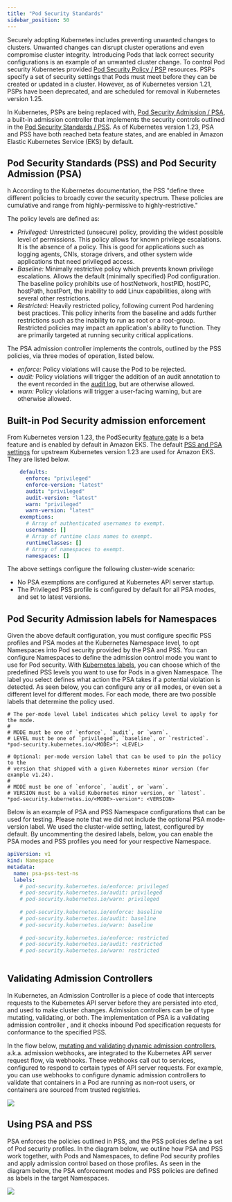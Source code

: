 ```yaml
---
title: "Pod Security Standards"
sidebar_position: 50
---
```


Securely adopting Kubernetes includes preventing unwanted changes to clusters. Unwanted changes can disrupt cluster operations and even compromise cluster integrity. Introducing Pods that lack correct security configurations is an example of an unwanted cluster change. To control Pod security Kubernetes provided [Pod Security Policy / PSP](https://kubernetes.io/docs/concepts/policy/pod-security-policy/) resources. PSPs specify a set of security settings that Pods must meet before they can be created or updated in a cluster. However, as of Kubernetes version 1.21, PSPs have been deprecated, and are scheduled for removal in Kubernetes version 1.25. 

In Kubernetes, PSPs are being replaced with, [Pod Security Admission / PSA](https://kubernetes.io/docs/concepts/security/pod-security-admission/), a built-in admission controller that implements the security controls outlined in the [Pod Security Standards / PSS](https://kubernetes.io/docs/concepts/security/pod-security-standards/). As of Kubernetes version 1.23, PSA and PSS have both reached beta feature states, and are enabled in Amazon Elastic Kubernetes Service (EKS) by default.

## Pod Security Standards (PSS) and Pod Security Admission (PSA)
h
According to the Kubernetes documentation, the PSS "define three different policies to broadly cover the security spectrum. These policies are cumulative and range from highly-permissive to highly-restrictive." 

The policy levels are defined as:

* *Privileged:* Unrestricted (unsecure) policy, providing the widest possible level of permissions. This policy allows for known privilege escalations. It is the absence of a policy. This is good for applications such as logging agents, CNIs, storage drivers, and other system wide applications that need privileged access.
* *Baseline:* Minimally restrictive policy which prevents known privilege escalations. Allows the default (minimally specified) Pod configuration. The baseline policy prohibits use of hostNetwork, hostPID, hostIPC, hostPath, hostPort, the inability to add Linux capabilities, along with several other restrictions. 
* *Restricted:* Heavily restricted policy, following current Pod hardening best practices. This policy inherits from the baseline and adds further restrictions such as the inability to run as root or a root-group. Restricted policies may impact an application's ability to function. They are primarily targeted at running security critical applications.

The PSA admission controller implements the controls, outlined by the PSS policies, via three modes of operation, listed below.

* *enforce:* Policy violations will cause the Pod to be rejected.
* *audit:* Policy violations will trigger the addition of an audit annotation to the event recorded in the [audit log](https://kubernetes.io/docs/tasks/debug/debug-cluster/audit/), but are otherwise allowed.
* *warn:* Policy violations will trigger a user-facing warning, but are otherwise allowed.

## Built-in Pod Security admission enforcement

From Kubernetes version 1.23, the PodSecurity [feature gate](https://kubernetes.io/docs/reference/command-line-tools-reference/feature-gates/) is a beta feature and is enabled by default in Amazon EKS. The default [PSS and PSA settings](https://kubernetes.io/docs/tasks/configure-pod-container/enforce-standards-admission-controller/#configure-the-admission-controller) for upstream Kubernetes version 1.23 are used for Amazon EKS. They are listed below.

```yaml
    defaults:
      enforce: "privileged"
      enforce-version: "latest"
      audit: "privileged"
      audit-version: "latest"
      warn: "privileged"
      warn-version: "latest"
    exemptions:
      # Array of authenticated usernames to exempt.
      usernames: []
      # Array of runtime class names to exempt.
      runtimeClasses: []
      # Array of namespaces to exempt.
      namespaces: []
```

The above settings configure the following cluster-wide scenario:

* No PSA exemptions are configured at Kubernetes API server startup.
* The Privileged PSS profile is configured by default for all PSA modes, and set to latest versions.

## Pod Security Admission labels for Namespaces 

Given the above default configuration, you must configure specific PSS profiles and PSA modes at the Kubernetes Namespace level, to opt Namespaces into Pod security provided by the PSA and PSS. You can configure Namespaces to define the admission control mode you want to use for Pod security. With [Kubernetes labels](https://kubernetes.io/docs/concepts/overview/working-with-objects/labels), you can choose which of the predefined PSS levels you want to use for Pods in a given Namespace. The label you select defines what action the PSA takes if a potential violation is detected. As seen below, you can configure any or all modes, or even set a different level for different modes. For each mode, there are two possible labels that determine the policy used.

```
# The per-mode level label indicates which policy level to apply for the mode.
#
# MODE must be one of `enforce`, `audit`, or `warn`.
# LEVEL must be one of `privileged`, `baseline`, or `restricted`.
*pod-security.kubernetes.io/<MODE>*: <LEVEL>

# Optional: per-mode version label that can be used to pin the policy to the
# version that shipped with a given Kubernetes minor version (for example v1.24).
#
# MODE must be one of `enforce`, `audit`, or `warn`.
# VERSION must be a valid Kubernetes minor version, or `latest`.
*pod-security.kubernetes.io/<MODE>-version*: <VERSION>
```

Below is an example of PSA and PSS Namespace configurations that can be used for testing. Please note that we did not include the optional PSA mode-version label. We used the cluster-wide setting, latest, configured by default. By uncommenting the desired labels, below, you can enable the PSA modes and PSS profiles you need for your respective Namespace.

```yaml
apiVersion: v1
kind: Namespace
metadata:
  name: psa-pss-test-ns
  labels:    
    # pod-security.kubernetes.io/enforce: privileged
    # pod-security.kubernetes.io/audit: privileged
    # pod-security.kubernetes.io/warn: privileged
    
    # pod-security.kubernetes.io/enforce: baseline
    # pod-security.kubernetes.io/audit: baseline
    # pod-security.kubernetes.io/warn: baseline
    
    # pod-security.kubernetes.io/enforce: restricted
    # pod-security.kubernetes.io/audit: restricted
    # pod-security.kubernetes.io/warn: restricted
      
```

## Validating Admission Controllers 

In Kubernetes, an Admission Controller is a piece of code that intercepts requests to the Kubernetes API server before they are persisted into etcd, and used to make cluster changes. Admission controllers can be of  type mutating, validating, or both. The implementation of PSA is a validating admission controller , and it checks inbound Pod specification requests for conformance to the specified PSS. 

In the flow below, [mutating and validating dynamic admission controllers](https://kubernetes.io/docs/reference/access-authn-authz/extensible-admission-controllers/), a.k.a. admission webhooks, are integrated to the Kubernetes API server request flow, via webhooks. These webhooks call out to services, configured to respond to certain types of API server requests. For example, you can use webhooks to configure dynamic admission controllers to validate that containers in a Pod are running as non-root users, or containers are sourced from trusted registries. 

![](k8s-admission-controllers.png)

## Using PSA and PSS 

PSA enforces the policies outlined in PSS, and the PSS policies define a set of Pod security profiles. In the diagram below, we outline how PSA and PSS work together, with Pods and Namespaces, to define Pod security profiles and apply admission control based on those profiles. As seen in the diagram below, the PSA enforcement modes and PSS policies are defined as labels in the target Namespaces.

![](using-pss-psa.png)